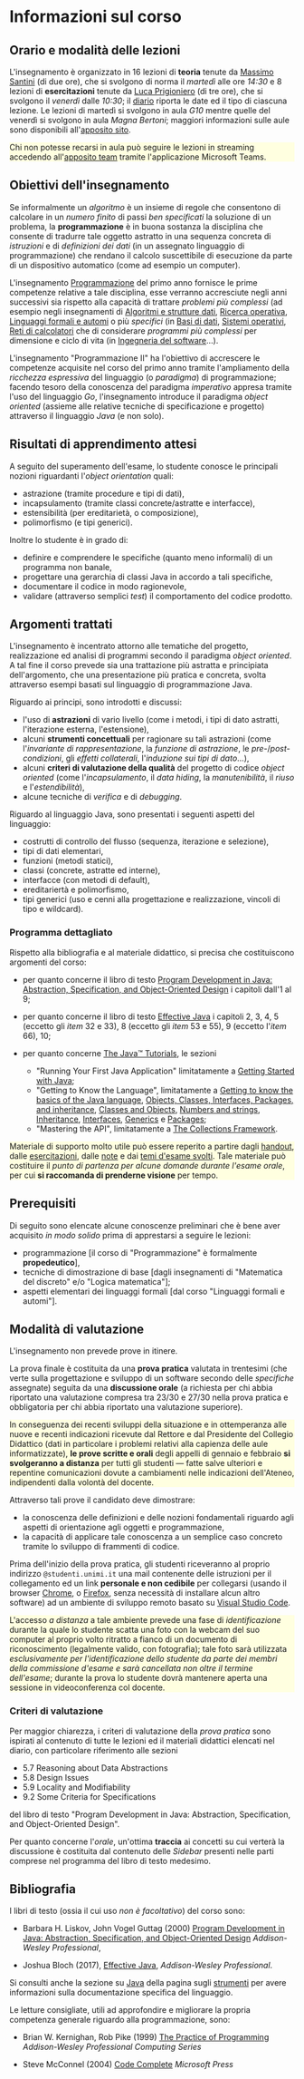 # Informazioni sul corso

## Orario e modalità delle lezioni

L'insegnamento è organizzato in 16 lezioni di **teoria** tenute da [Massimo
Santini](https://santini.di.unimi.it/) (di due ore), che si svolgono di norma il
*martedì* alle ore *14:30* e 8 lezioni di **esercitazioni** tenute da [Luca
Prigioniero](https://prigioniero.di.unimi.it/) (di tre ore), che si svolgono il
*venerdì* dalle *10:30*; il [diario](diario) riporta le date ed il tipo di
ciascuna lezione. Le lezioni di martedì si svolgono in aula *G10* mentre quelle
del venerdì si svolgono in aula *Magna Bertoni*; maggiori informazioni sulle
aule sono disponibili all'[apposito
sito](https://informatica.cdl.unimi.it/it/il-corso/luoghi-e-strutture).

<div style="background-color: lightyellow;">

Chi non potesse recarsi in aula può seguire le lezioni in streaming accedendo
all'[apposito team](https://bit.ly/prog2-team) tramite l'applicazione Microsoft
Teams.

</div>

## Obiettivi dell'insegnamento

Se informalmente un *algoritmo* è un insieme di regole che consentono di
calcolare in un *numero finito* di passi *ben specificati* la soluzione di un
problema, la **programmazione** è in buona sostanza la disciplina che consente
di tradurre tale oggetto astratto in una sequenza concreta di *istruzioni* e di
*definizioni dei dati* (in un assegnato linguaggio di programmazione) che
rendano il calcolo suscettibile di esecuzione da parte di un dispositivo
automatico (come ad esempio un computer).

L'insegnamento
[Programmazione](https://www.unimi.it/it/ugov/of/af20200000f1x-56) del primo
anno fornisce le prime competenze relative a tale disciplina, esse verranno
accresciute negli anni successivi sia rispetto alla capacità di trattare
*problemi più complessi* (ad esempio negli insegnamenti di [Algoritmi e
strutture dati](https://www.unimi.it/it/ugov/of/af20200000f1x-52), [Ricerca
operativa](https://www.unimi.it/it/ugov/of/af20200000f1x-43), [Linguaggi formali
e automi](https://www.unimi.it/it/ugov/of/af2020000f1x-116…) o più *specifici*
(in [Basi di dati](https://www.unimi.it/it/ugov/of/af20200000f1x-51), [Sistemi
operativi](https://www.unimi.it/it/ugov/of/af20200000f1x-98), [Reti di
calcolatori](https://www.unimi.it/it/ugov/of/af20200000f1x-50…) che di
considerare *programmi più complessi* per dimensione e ciclo di vita (in
[Ingegneria del software](https://www.unimi.it/it/ugov/of/af20200000f1x-99)…).

L'insegnamento "Programmazione II" ha l'obiettivo di accrescere le competenze
acquisite nel corso del primo anno tramite l'ampliamento della *ricchezza
espressiva* del linguaggio (o *paradigma*) di programmazione; facendo tesoro
della conoscenza del paradigma *imperativo* appresa tramite l'uso del linguaggio
*Go*, l'insegnamento introduce il paradigma *object oriented* (assieme alle
relative tecniche di specificazione e progetto) attraverso il linguaggio *Java*
(e non solo).

## Risultati di apprendimento attesi

A seguito del superamento dell'esame, lo studente conosce le principali nozioni
riguardanti l'*object orientation* quali:

* astrazione (tramite procedure e tipi di dati),
* incapsulamento (tramite classi concrete/astratte e interfacce),
* estensibilità (per ereditarietà, o composizione),
* polimorfismo (e tipi generici).

Inoltre lo studente è in grado di:

* definire e comprendere le specifiche (quanto meno informali) di un programma non banale,
* progettare una gerarchia di classi Java in accordo a tali specifiche,
* documentare il codice in modo ragionevole,
* validare (attraverso semplici *test*) il comportamento del codice prodotto.

## Argomenti trattati

L'insegnamento è incentrato attorno alle tematiche del progetto, realizzazione
ed analisi di programmi secondo il paradigma *object oriented*. A tal fine il
corso prevede sia una trattazione più astratta e principiata dell'argomento, che
una presentazione più pratica e concreta, svolta attraverso esempi basati sul
linguaggio di programmazione Java.

Riguardo ai principi, sono introdotti e discussi:

* l'uso di **astrazioni** di vario livello (come i metodi, i tipi di dato astratti, l'iterazione esterna, l'estensione),
* alcuni **strumenti concettuali** per ragionare su tali astrazioni (come l'*invariante di rappresentazione*, la *funzione di astrazione*, le *pre-*/*post-condizioni*, gli *effetti collaterali*, l'*induzione sui tipi di dato*…),
* alcuni **criteri di valutazione della qualità** del progetto di codice *object oriented* (come l'*incapsulamento*, il *data hiding*, la *manutenibilità*, il *riuso* e l'*estendibilità*),
* alcune tecniche di *verifica* e di *debugging*.

Riguardo al linguaggio Java, sono presentati i seguenti aspetti del linguaggio:

* costrutti di controllo del flusso (sequenza, iterazione e selezione),
* tipi di dati elementari,
* funzioni (metodi statici),
* classi (concrete, astratte ed interne),
* interfacce (con metodi di default),
* ereditariertà e polimorfismo,
* tipi generici (uso e cenni alla progettazione e realizzazione, vincoli di tipo e wildcard).

### Programma dettagliato

Rispetto alla bibliografia e al materiale didattico, si precisa che
costituiscono argomenti del corso:

* per quanto concerne il libro di testo [Program Development in Java:
  Abstraction, Specification, and Object-Oriented Design](http://www.informit.com/store/program-development-in-java-abstraction-specification-9780768684698) i capitoli dall'1 al 9;

* per quanto concerne il libro di testo [Effective Java](http://www.informit.com/store/effective-java-9780134685991)
  i capitoli 2, 3, 4, 5 (eccetto gli *item* 32 e 33), 8 (eccetto gli *item* 53 e 55), 9 (eccetto l'*item* 66), 10;

* per quanto concerne  [The Java™
  Tutorials](https://dev.java/learn/), le sezioni
    * "Running Your First Java Application" limitatamente a [Getting Started
      with Java](https://dev.java/learn/getting-started-with-java/);
    * "Getting to Know the Language", limitatamente a [Getting to know the
      basics of the Java
      language](https://dev.java/learn/java-language-basics/), [Objects,
      Classes, Interfaces, Packages, and inheritance](https://dev.java/oop/),
      [Classes and Objects](https://dev.java/learn/classes-and-objects/),
      [Numbers and strings](https://dev.java/learn/numbers-and-strings/),
      [Inheritance](https://dev.java/learn/inheritance/),
      [Interfaces](https://dev.java/learn/interfaces/),
      [Generics](https://dev.java/learn/generics/) e
      [Packages](https://dev.java/learn/packages/);
    * "Mastering the API", limitatamente a [The Collections
      Framework](https://dev.java/learn/the-collections-framework/).

<div style="background-color: lightyellow;">

Materiale di supporto molto utile può essere reperito a partire dagli
[handout](https://github.com/prog2-unimi/handouts/tree/aa12021), dalle
[esercitazioni](https://github.com/prog2-unimi/esercitazioni), dalle
[note](https://github.com/prog2-unimi/notes) e dai [temi d'esame
svolti](https://prog2unimi-temi-svolti.netlify.app/). Tale materiale può
costituire il *punto di partenza per alcune domande durante l'esame orale*, per
cui **si raccomanda di prenderne visione** per tempo.

</div>

## Prerequisiti

Di seguito sono elencate alcune conoscenze preliminari che è bene aver acquisito
*in modo solido* prima di apprestarsi a seguire le lezioni:

* programmazione [il corso di "Programmazione" è formalmente **propedeutico**],
* tecniche di dimostrazione di base [dagli insegnamenti di "Matematica del
  discreto" e/o "Logica matematica"];
* aspetti elementari dei linguaggi formali [dal corso "Linguaggi formali e
  automi"].

## Modalità di valutazione

L'insegnamento non prevede prove in itinere.

La prova finale è costituita da una **prova pratica** valutata in trentesimi (che
verte sulla progettazione e sviluppo di un software secondo delle *specifiche*
assegnate) seguita da una **discussione orale** (a richiesta per chi abbia riportato una valutazione compresa tra 23/30 e 27/30 nella prova pratica e obbligatoria per chi abbia riportato una valutazione superiore).

<div style="background-color: lightyellow;">

In conseguenza dei recenti sviluppi della situazione e in ottemperanza alle
nuove e recenti indicazioni ricevute dal Rettore e dal Presidente del Collegio
Didattico (dati in particolare i problemi relativi alla capienza delle aule
informatizzate), **le prove scritte e orali** degli appelli di gennaio e
febbraio **si svolgeranno a distanza** per tutti gli studenti — fatte salve
ulteriori e repentine comunicazioni dovute a cambiamenti nelle indicazioni
dell'Ateneo, indipendenti dalla volontà del docente.

</div>

Attraverso tali prove il candidato deve dimostrare:

* la conoscenza delle definizioni e delle nozioni fondamentali riguardo agli
  aspetti di orientazione agli oggetti e programmazione,
* la capacità di applicare tale conoscenza a un semplice caso concreto tramite
  lo sviluppo di frammenti di codice.

Prima dell'inizio della prova pratica, gli studenti riceveranno al proprio
indirizzo `@studenti.unimi.it` una mail contenente delle istruzioni per il
collegamento ed un link **personale e non cedibile** per collegarsi (usando il
browser [Chrome](https://www.google.com/chrome/), o
[Firefox](https://www.mozilla.org/firefox/browsers/), senza necessità di
installare alcun altro software) ad un ambiente di sviluppo remoto basato su
[Visual Studio Code](https://code.visualstudio.com/).

<div style="background-color: lightyellow;">

L'accesso *a distanza* a tale ambiente prevede una fase di *identificazione*
durante la quale lo studente scatta una foto con la webcam del suo computer al
proprio volto ritratto a fianco di un documento di riconoscimento (legalmente
valido, con fotografia); tale foto sarà utilizzata *esclusivamente per
l'identificazione dello studente da parte dei membri della commissione d'esame e
sarà cancellata non oltre il termine dell'esame*; durante la prova lo studente
dovrà mantenere aperta una sessione in videoconferenza col docente.

</div>

### Criteri di valutazione

Per maggior chiarezza, i criteri di valutazione della *prova pratica* sono
ispirati al contenuto di tutte le lezioni ed il materiali didattici elencati nel
diario, con particolare riferimento alle sezioni

* 5.7 Reasoning about Data Abstractions
* 5.8 Design Issues
* 5.9 Locality and Modifiability
* 9.2 Some Criteria for Specifications

del libro di testo "Program Development in Java: Abstraction, Specification, and
Object-Oriented Design".

Per quanto concerne l'*orale*, un'ottima **traccia** ai concetti su cui verterà
la discussione è costituita dal contenuto delle *Sidebar* presenti nelle parti
comprese nel programma del libro di testo medesimo.

## Bibliografia

I libri di testo (ossia il cui uso *non è facoltativo*) del corso sono:

* Barbara H. Liskov, John Vogel Guttag (2000)
  [Program Development in Java: Abstraction, Specification, and Object-Oriented Design](http://www.informit.com/store/program-development-in-java-abstraction-specification-9780768684698) *Addison-Wesley Professional*,

* Joshua Bloch (2017),
  [Effective Java](http://www.informit.com/store/effective-java-9780134685991), *Addison-Wesley Professional*.

Si consulti anche la sezione su [Java](strumenti.md#java) della pagina sugli
[strumenti](strumenti) per avere informazioni sulla documentazione specifica del
linguaggio.

Le letture consigliate, utili ad approfondire e migliorare la propria competenza
generale riguardo alla programmazione, sono:

* Brian W. Kernighan, Rob Pike (1999)
  [The Practice of Programming](http://www.informit.com/store/practice-of-programming-9780201615869) *Addison-Wesley Professional Computing Series*

* Steve McConnel (2004)
  [Code Complete](http://www.informit.com/store/code-complete-9780735619678) *Microsoft Press*


